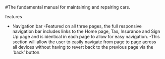 #The fundamental manual for maintaining and repairing cars.


features

* Navigation bar
  -Featured on all three pages, the full responsive navigation bar includes links to the Home page, Tax, Insurance and Sign Up page and is identical in each page to allow for       easy navigation.
  -This section will allow the user to easily navigate from page to page across all devices without having to revert back to the previous page via the ‘back’ button.




